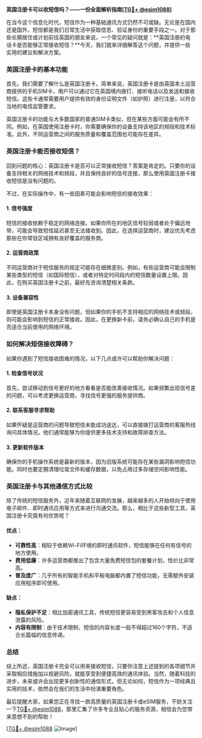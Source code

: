 **英国注册卡可以收短信吗？——一份全面解析指南[[TG💪+ @esim1088](https://t.me/s/esim1088)]**

在当今这个信息化时代，短信作为一种基础通讯方式仍然不可或缺。无论是在国内还是国外，短信都是我们日常生活中获取信息、验证身份的重要手段之一。对于那些长期居住或计划前往英国的朋友来说，一个常见的疑问就是：**英国注册的电话卡是否能够正常接收短信？**今天，我们就来详细解答这个问题，并提供一些实用的建议和解决方案。

### 英国注册卡的基本功能

首先，我们需要了解什么是英国注册卡。简单来说，英国注册卡是由英国本土运营商提供的手机SIM卡，用户可以通过它在英国境内拨打、接听电话以及发送和接收短信。这些卡通常需要用户提供有效的身份证明文件（如护照）进行注册，以符合当地的电信监管要求。

英国注册卡的功能与大多数国家的普通SIM卡类似，但在某些方面可能会有所不同。例如，在英国使用注册卡时，你需要确保你的设备支持该地区的频段和技术标准。此外，不同运营商之间的服务质量和覆盖范围也可能存在差异。

### 英国注册卡能否接收短信？

回到问题的核心：英国注册卡是否可以正常接收短信？答案是肯定的。只要你的设备支持相关的网络技术和频段，并且保持良好的信号连接，那么使用英国注册卡接收短信是没有问题的。

不过，在实际操作中，有一些因素可能会影响短信的接收效果：

#### 1. **信号强度**
   短信的接收依赖于稳定的网络连接。如果你所在的地区信号较弱或者处于偏远地带，可能会导致短信延迟甚至无法接收到。因此，在选择运营商时，建议优先考虑那些在你常驻区域拥有良好覆盖的服务商。

#### 2. **运营商政策**
   不同运营商对于短信服务的规定可能存在细微差别。例如，有些运营商可能会限制某些类型的短信（如国际短信），或者对特定时间段内的短信数量设置上限。因此，在购买英国注册卡之前，最好先咨询清楚相关条款。

#### 3. **设备兼容性**
   即使是英国注册卡本身没有问题，但如果你的手机不支持相应的网络技术或频段，则可能会影响到短信的正常接收。因此，在更换新卡前，请务必确认自己的手机是否适合当前使用的网络环境。

### 如何解决短信接收障碍？

如果你遇到了短信接收困难的情况，以下几点或许可以帮助你解决问题：

#### 1. **检查信号状况**
   首先，尝试移动到信号更好的地方看看是否能改善接收情况。如果频繁出现信号差的问题，可以考虑更换运营商，寻找信号更强的服务提供商。

#### 2. **联系客服寻求帮助**
   如果怀疑是运营商的问题导致短信未能成功送达，可以直接拨打运营商的客服热线询问具体情况。他们通常能够为你提供更多技术支持和故障排查方法。

#### 3. **更新软件版本**
   确保你的手机操作系统是最新的版本，因为旧版系统可能存在某些漏洞影响短信功能。同时也要定期清理垃圾文件和缓存数据，以免占用过多存储空间影响性能。

### 英国注册卡与其他通信方式比较

除了传统的短信服务外，近年来随着互联网的发展，越来越多的人开始倾向于使用电子邮件、即时通讯应用等方式来进行沟通交流。那么，相比于这些新型工具，英国注册卡究竟有何优势呢？

#### 优点：
- **可靠性高**：相较于依赖Wi-Fi环境的即时通讯软件，短信能够在任何有信号的地方使用。
- **费用低廉**：许多运营商都推出了包含大量免费短信包的套餐计划，性价比非常高。
- **普及度广**：几乎所有的智能手机和平板电脑都内置了短信功能，无需额外安装应用程序即可使用。

#### 缺点：
- **隐私保护不足**：相比加密通讯工具，传统短信更容易受到黑客攻击和个人信息泄露的风险。
- **内容有限制**：由于技术限制，短信的内容长度一般不得超过160个字符，不适合长篇幅的信息传递。

### 总结

综上所述，英国注册卡完全可以用来接收短信，只要你注意上述提到的各项细节并采取相应措施加以规避风险，就能享受到便捷高效的通讯体验。当然，随着科技的进步，未来或许会出现更多创新性的通信形式，但无论如何，短信作为一项经典且实用的技术，依然会在我们的生活中扮演重要角色。

最后提醒大家，如果您正在寻找一款高质量的英国注册卡或eSIM服务，不妨关注一下[TG💪+ @esim1088](https://t.me/s/esim1088)，那里汇集了许多专业且贴心的服务资源，相信会为您带来意想不到的帮助！

[[TG💪+ @esim1088](https://t.me/s/esim1088) ![Image](https://i.postimg.cc/4NQfJmqS/Snipaste-2025-05-13-00-14-12.png)]